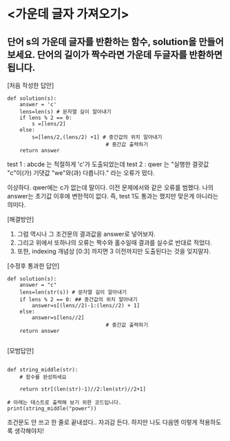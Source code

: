 # <가운데 글자 가져오기>
## 단어 s의 가운데 글자를 반환하는 함수, solution을 만들어 보세요. 단어의 길이가 짝수라면 가운데 두글자를 반환하면 됩니다.

[처음 작성한 답안]

```
def solution(s):
    answer = 'c'
    lens=len(s) # 문자열 길이 알아내기
    if lens % 2 == 0:
        s =[lens/2]
    else:
        s=[lens/2,(lens/2) +1] # 중간값의 위치 알아내기
                                # 중간값 출력하기
    return answer

```
test 1 : abcde 는 적절하게 'c'가 도출되었는데
test 2 : qwer 는 "실행한 결괏값 "c"이(가) 기댓값 "we"와(과) 다릅니다." 라는 오류가 떴다.

이상하다. qwer에는 c가 없는데 말이다. 
이전 문제에서와 같은 오류를 범했다. 
나의 answer는 초기값 이후에 변한적이 없다. 즉, test 1도 통과는 했지만 맞은게 아니라는 의미다.

[해결방안]
1. 그럼 역시나 그 조건문의 결과값을 answer로 넣어보자.
2. 그리고 위에서 또하나의 오류는 짝수와 홀수일때 결과를 실수로 반대로 적었다.
3. 또한, indexing 개념상 [0:3] 까지면 3 이전까지만 도출된다는 것을 잊지말자.


[수정후 통과한 답안]

```
def solution(s):
    answer = "c"
    lens=len(str(s)) # 문자열 길이 알아내기
    if lens % 2 == 0: ## 중간값의 위치 알아내기
        answer=s[(lens//2)-1:(lens//2) + 1]
    else: 
        answer=s[lens//2]
                                # 중간값 출력하기
    return answer
    
```

[모범답안]

```

def string_middle(str):
    # 함수를 완성하세요

    return str[(len(str)-1)//2:len(str)//2+1]

# 아래는 테스트로 출력해 보기 위한 코드입니다.
print(string_middle("power"))

```
조건문도 안 쓰고 한 줄로 끝내셨다.. 자괴감 든다.
하지만 나도 다음엔 이렇게 적용하도록 생각해야지!
